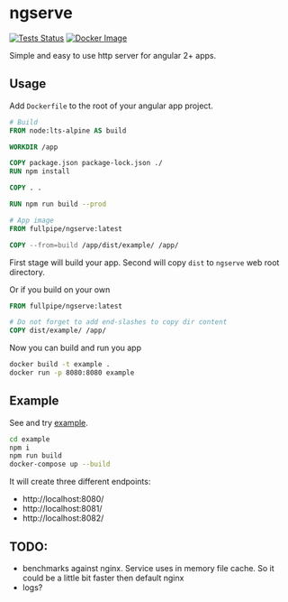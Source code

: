 # ngserve

[![Tests Status](https://github.com/fullpipe/ngserve/workflows/Tests/badge.svg)](https://github.com/fullpipe/ngserve)
[![Docker Image](https://img.shields.io/docker/image-size/fullpipe/ngserve/latest)](https://cloud.docker.com/repository/docker/fullpipe/ngserve)

Simple and easy to use http server for angular 2+ apps.

## Usage

Add `Dockerfile` to the root of your angular app project.

```Dockerfile
# Build
FROM node:lts-alpine AS build

WORKDIR /app

COPY package.json package-lock.json ./
RUN npm install

COPY . .

RUN npm run build --prod

# App image
FROM fullpipe/ngserve:latest

COPY --from=build /app/dist/example/ /app/
```

First stage will build your app. Second will copy `dist` to `ngserve` web root
directory.

Or if you build on your own

```Dockerfile
FROM fullpipe/ngserve:latest

# Do not forget to add end-slashes to copy dir content
COPY dist/example/ /app/
```

Now you can build and run you app

```bash
docker build -t example .
docker run -p 8080:8080 example
```

## Example

See and try [example](https://github.com/fullpipe/ngserve/tree/main/example).

```bash
cd example
npm i
npm run build
docker-compose up --build
```

It will create three different endpoints:

- http://localhost:8080/
- http://localhost:8081/
- http://localhost:8082/

## TODO:

- benchmarks against nginx. Service uses in memory file cache. So it could be a
  little bit faster then default nginx
- logs?
